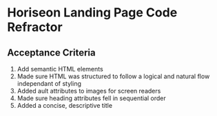 # Horiseon Landing Page Code Refractor

## Acceptance Criteria
1. Add semantic HTML elements
2. Made sure HTML was structured to follow a logical and natural flow independant of styling
3. Added ault attributes to images for screen readers
4. Made sure heading attributes fell in sequential order
5. Added a concise, descriptive title
